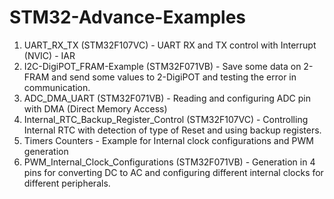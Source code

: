 # STM32-Advance-Examples
1. UART_RX_TX (STM32F107VC) - UART RX and TX control with Interrupt (NVIC) - IAR
2. I2C-DigiPOT_FRAM-Example (STM32F071VB) - Save some data on 2-FRAM and send some values to 2-DigiPOT and testing the error in communication.
3. ADC_DMA_UART (STM32F071VB) - Reading and configuring ADC pin with DMA (Direct Memory Access)
4. Internal_RTC_Backup_Register_Control (STM32F107VC) - Controlling Internal RTC with detection of type of Reset and using backup registers.
5. Timers Counters - Example for Internal clock configurations and PWM generation
6. PWM_Internal_Clock_Configurations (STM32F071VB) - Generation in 4 pins for converting DC to AC and configuring different internal clocks for different peripherals.
